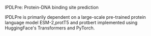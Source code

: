 IPDLPre: Protein-DNA binding site prediction

IPDLPre is primarily dependent on a large-scale pre-trained protein language model ESM-2,protT5 and protbert implemented using HuggingFace's Transformers and PyTorch.

